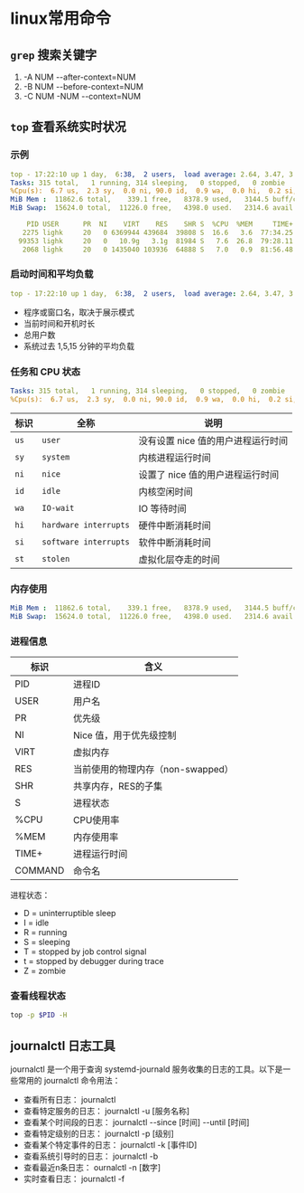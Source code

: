 # linux常用命令

## `grep` 搜索关键字

1. -A NUM  --after-context=NUM
2. -B NUM  --before-context=NUM
3. -C NUM  -NUM --context=NUM

## `top` 查看系统实时状况

### 示例
```yaml
top - 17:22:10 up 1 day,  6:38,  2 users,  load average: 2.64, 3.47, 3.30
Tasks: 315 total,   1 running, 314 sleeping,   0 stopped,   0 zombie
%Cpu(s):  6.7 us,  2.3 sy,  0.0 ni, 90.0 id,  0.9 wa,  0.0 hi,  0.2 si,  0.0 st
MiB Mem :  11862.6 total,    339.1 free,   8378.9 used,   3144.5 buff/cache
MiB Swap:  15624.0 total,  11226.0 free,   4398.0 used.   2314.6 avail Mem 

    PID USER      PR  NI    VIRT    RES    SHR S  %CPU  %MEM     TIME+ COMMAND
   2275 lighk     20   0 6369944 439684  39808 S  16.6   3.6  77:34.25 gnome-shell
  99353 lighk     20   0   10.9g   3.1g  81984 S   7.6  26.8  79:28.11 java
   2068 lighk     20   0 1435040 103936  64888 S   7.0   0.9  81:56.48 Xorg

```
### 启动时间和平均负载
```yaml
top - 17:22:10 up 1 day,  6:38,  2 users,  load average: 2.64, 3.47, 3.30
```
- 程序或窗口名，取决于展示模式
- 当前时间和开机时长
- 总用户数
- 系统过去 1,5,15 分钟的平均负载

### 任务和 CPU 状态
```yaml
Tasks: 315 total,   1 running, 314 sleeping,   0 stopped,   0 zombie
%Cpu(s):  6.7 us,  2.3 sy,  0.0 ni, 90.0 id,  0.9 wa,  0.0 hi,  0.2 si,  0.0 st
```
|标识 | 全称 | 说明 |
|---|--| --|
| `us` | `user`               | 没有设置 nice 值的用户进程运行时间|
| `sy` | `system`             | 内核进程运行时间|
| `ni` | `nice`               | 设置了 nice 值的用户进程运行时间|
| `id` | `idle`               | 内核空闲时间|
| `wa` | `IO-wait`            | IO 等待时间|
| `hi` | `hardware interrupts`| 硬件中断消耗时间|
| `si` | `software interrupts`| 软件中断消耗时间|
| `st` | `stolen`             | 虚拟化层夺走的时间|

### 内存使用
```yaml
MiB Mem :  11862.6 total,    339.1 free,   8378.9 used,   3144.5 buff/cache
MiB Swap:  15624.0 total,  11226.0 free,   4398.0 used.   2314.6 avail Mem 
```

### 进程信息
|标识  | 含义   |
|---   | ---    |
| PID  | 进程ID  |
| USER | 用户名  | 
| PR   | 优先级  |
| NI   | Nice 值，用于优先级控制  |
| VIRT | 虚拟内存  |
| RES  | 当前使用的物理内存（non-swapped）  |
| SHR  | 共享内存，RES的子集  |
| S    | 进程状态  |  
| %CPU | CPU使用率  |
| %MEM | 内存使用率  |
| TIME+| 进程运行时间  |
| COMMAND| 命令名 |  

进程状态：
- D = uninterruptible sleep
- I = idle
- R = running
- S = sleeping
- T = stopped by job control signal
- t = stopped by debugger during trace
- Z = zombie

### 查看线程状态
```bash
top -p $PID -H
```

## journalctl 日志工具
journalctl 是一个用于查询 systemd-journald 服务收集的日志的工具。以下是一些常用的 journalctl 命令用法：

- 查看所有日志： journalctl
- 查看特定服务的日志： journalctl -u [服务名称]
- 查看某个时间段的日志： journalctl --since [时间] --until [时间]
- 查看特定级别的日志： journalctl -p [级别]
- 查看某个特定事件的日志： journalctl -k [事件ID]
- 查看系统引导时的日志： journalctl -b
- 查看最近n条日志： ournalctl -n [数字]
- 实时查看日志： journalctl -f



